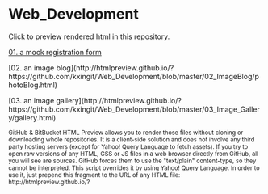 # Web_Development
Click to preview rendered html in this repository.

[01. a mock registration form](http://htmlpreview.github.io/?https://github.com/kxingit/Web_Development/blob/master/01_registration_form/registration_form.html)


<p> [02. an image blog](http://htmlpreview.github.io/?https://github.com/kxingit/Web_Development/blob/master/02_ImageBlog/photoBlog.html) </p>


<p> [03. an image gallery](http://htmlpreview.github.io/?https://github.com/kxingit/Web_Development/blob/master/03_Image_Gallery/gallery.html) </p>





<sub>
GitHub & BitBucket HTML Preview allows you to render those files without cloning or downloading whole repositories. It is a client-side solution and does not involve any third party hosting servers (except for Yahoo! Query Language to fetch assets).
</sub>

<sub>
If you try to open raw versions of any HTML, CSS or JS files in a web browser directly from GitHub, all you will see are sources. GitHub forces them to use the "text/plain" content-type, so they cannot be interpreted. This script overrides it by using Yahoo! Query Language.
</sub>

<sub>
In order to use it, just prepend this fragment to the URL of any HTML file: http://htmlpreview.github.io/?
</sub>
